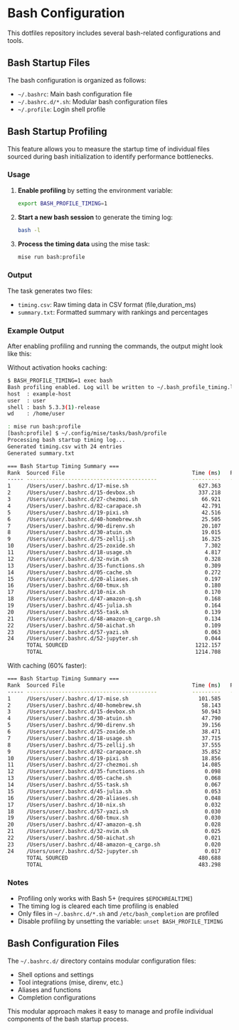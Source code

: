 # Bash Configuration

This dotfiles repository includes several bash-related configurations and tools.

## Bash Startup Files

The bash configuration is organized as follows:

- `~/.bashrc`: Main bash configuration file
- `~/.bashrc.d/*.sh`: Modular bash configuration files
- `~/.profile`: Login shell profile

## Bash Startup Profiling

This feature allows you to measure the startup time of individual files sourced
during bash initialization to identify performance bottlenecks.

### Usage

1. **Enable profiling** by setting the environment variable:

   ```bash
   export BASH_PROFILE_TIMING=1
   ```

2. **Start a new bash session** to generate the timing log:

   ```bash
   bash -l
   ```

3. **Process the timing data** using the mise task:

   ```bash
   mise run bash:profile
   ```

### Output

The task generates two files:

- `timing.csv`: Raw timing data in CSV format (file,duration_ms)
- `summary.txt`: Formatted summary with rankings and percentages

### Example Output

After enabling profiling and running the commands, the output might look like this:

Without activation hooks caching:

```bash
$ BASH_PROFILE_TIMING=1 exec bash
Bash profiling enabled. Log will be written to ~/.bash_profile_timing.log
host  : example-host
user  : user
shell : bash 5.3.3(1)-release
wd    : /home/user

: mise run bash:profile
[bash:profile] $ ~/.config/mise/tasks/bash/profile
Processing bash startup timing log...
Generated timing.csv with 24 entries
Generated summary.txt

=== Bash Startup Timing Summary ===
Rank  Sourced File                                        Time (ms)   Relative   Cumulative
----- -----------------------------------------           ---------   --------  -----------
1     /Users/user/.bashrc.d/17-mise.sh                      627.363     51.65%       51.65%
2     /Users/user/.bashrc.d/15-devbox.sh                    337.218     27.76%       79.41%
3     /Users/user/.bashrc.d/27-chezmoi.sh                    66.921      5.51%       84.92%
4     /Users/user/.bashrc.d/82-carapace.sh                   42.791      3.52%       88.44%
5     /Users/user/.bashrc.d/19-pixi.sh                       42.516      3.50%       91.94%
6     /Users/user/.bashrc.d/40-homebrew.sh                   25.505      2.10%       94.04%
7     /Users/user/.bashrc.d/90-direnv.sh                     20.107      1.66%       95.70%
8     /Users/user/.bashrc.d/30-atuin.sh                      19.015      1.57%       97.26%
9     /Users/user/.bashrc.d/75-zellij.sh                     16.325      1.34%       98.60%
10    /Users/user/.bashrc.d/25-zoxide.sh                      7.302      0.60%       99.21%
11    /Users/user/.bashrc.d/18-usage.sh                       4.817      0.40%       99.60%
12    /Users/user/.bashrc.d/32-nvim.sh                        0.328      0.03%       99.63%
13    /Users/user/.bashrc.d/35-functions.sh                   0.309      0.03%       99.65%
14    /Users/user/.bashrc.d/05-cache.sh                       0.272      0.02%       99.68%
15    /Users/user/.bashrc.d/20-aliases.sh                     0.197      0.02%       99.69%
16    /Users/user/.bashrc.d/60-tmux.sh                        0.180      0.01%       99.71%
17    /Users/user/.bashrc.d/10-nix.sh                         0.170      0.01%       99.72%
18    /Users/user/.bashrc.d/47-amazon-q.sh                    0.168      0.01%       99.74%
19    /Users/user/.bashrc.d/45-julia.sh                       0.164      0.01%       99.75%
20    /Users/user/.bashrc.d/55-task.sh                        0.139      0.01%       99.76%
21    /Users/user/.bashrc.d/48-amazon-q_cargo.sh              0.134      0.01%       99.77%
22    /Users/user/.bashrc.d/50-aichat.sh                      0.109      0.01%       99.78%
23    /Users/user/.bashrc.d/57-yazi.sh                        0.063      0.01%       99.79%
24    /Users/user/.bashrc.d/52-jupyter.sh                     0.044      0.00%       99.79%
      TOTAL SOURCED                                        1212.157    99.79%      99.79%
      TOTAL                                                1214.708      100%        100%
```

With caching (60% faster):

```bash
=== Bash Startup Timing Summary ===
Rank  Sourced File                                        Time (ms)   Relative   Cumulative
----- -----------------------------------------           ---------   --------  -----------
1     /Users/user/.bashrc.d/17-mise.sh                      101.585     21.02%       21.02%
2     /Users/user/.bashrc.d/40-homebrew.sh                   58.143     12.03%       33.05%
3     /Users/user/.bashrc.d/15-devbox.sh                     50.943     10.54%       43.59%
4     /Users/user/.bashrc.d/30-atuin.sh                      47.790      9.89%       53.48%
5     /Users/user/.bashrc.d/90-direnv.sh                     39.156      8.10%       61.58%
6     /Users/user/.bashrc.d/25-zoxide.sh                     38.471      7.96%       69.54%
7     /Users/user/.bashrc.d/18-usage.sh                      37.715      7.80%       77.34%
8     /Users/user/.bashrc.d/75-zellij.sh                     37.555      7.77%       85.11%
9     /Users/user/.bashrc.d/82-carapace.sh                   35.852      7.42%       92.53%
10    /Users/user/.bashrc.d/19-pixi.sh                       18.856      3.90%       96.43%
11    /Users/user/.bashrc.d/27-chezmoi.sh                    14.085      2.91%       99.35%
12    /Users/user/.bashrc.d/35-functions.sh                   0.098      0.02%       99.37%
13    /Users/user/.bashrc.d/05-cache.sh                       0.068      0.01%       99.38%
14    /Users/user/.bashrc.d/55-task.sh                        0.067      0.01%       99.40%
15    /Users/user/.bashrc.d/45-julia.sh                       0.053      0.01%       99.41%
16    /Users/user/.bashrc.d/20-aliases.sh                     0.048      0.01%       99.42%
17    /Users/user/.bashrc.d/10-nix.sh                         0.032      0.01%       99.42%
18    /Users/user/.bashrc.d/57-yazi.sh                        0.030      0.01%       99.43%
19    /Users/user/.bashrc.d/60-tmux.sh                        0.030      0.01%       99.44%
20    /Users/user/.bashrc.d/47-amazon-q.sh                    0.028      0.01%       99.44%
21    /Users/user/.bashrc.d/32-nvim.sh                        0.025      0.01%       99.45%
22    /Users/user/.bashrc.d/50-aichat.sh                      0.021      0.00%       99.45%
23    /Users/user/.bashrc.d/48-amazon-q_cargo.sh              0.020      0.00%       99.46%
24    /Users/user/.bashrc.d/52-jupyter.sh                     0.017      0.00%       99.46%
      TOTAL SOURCED                                         480.688    99.46%      99.46%
      TOTAL                                                 483.298      100%        100%
```

### Notes

- Profiling only works with Bash 5+ (requires `$EPOCHREALTIME`)
- The timing log is cleared each time profiling is enabled
- Only files in `~/.bashrc.d/*.sh` and `/etc/bash_completion` are profiled
- Disable profiling by unsetting the variable: `unset BASH_PROFILE_TIMING`

## Bash Configuration Files

The `~/.bashrc.d/` directory contains modular configuration files:

- Shell options and settings
- Tool integrations (mise, direnv, etc.)
- Aliases and functions
- Completion configurations

This modular approach makes it easy to manage and profile individual components
of the bash startup process.
